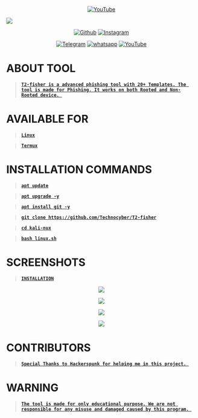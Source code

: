 <p align="center">
<a href="https://Technocyber.ml"><img title="YouTube" src="https://img.shields.io/badge/Made In-India-red?style=for-the-badge&logo="></a>
</p>
<a href="https://Technocyber.tk"><img src="img/PicsArt_04-05-01.13.24.png"></a>
</p>
<p align="center">
<a href="https://gitHub.com/Technocyber"><img title="Github" src="https://img.shields.io/badge/Techno-Cyber-brightgreen?style=for-the-badge&logo=github"></a>
<a href="https://bit.ly/2OT7U1G"><img title="Instagram" src="https://img.shields.io/badge/Instagram-Technocyber.sh-yellow?style=for-the-badge&logo=Instagram"></a>
</p>
<p align="center">
<a href="https://t.me/T4CHNOCYBER"><img title="Telegram" src="https://img.shields.io/badge/Telegram-black?style=for-the-badge&logo=Telegram"></a>
<a href="https://linktr.ee/2Timeowl"><img title="whatsapp" src="https://img.shields.io/badge/whatsapp-blue?style=for-the-badge&logo=whatsapp"></a>
<a href="https://bit.ly/391e3Qh"><img title="YouTube" src="https://img.shields.io/badge/YouTube-purple?style=for-the-badge&logo=YouTube"></a>
<p align="center">
<p align="center">

# ABOUT TOOL


> **[`T2-fisher is a advanced phishing tool with 20+ Templates. The tool is made for Phishing. It works on both Rooted and Non-Rooted device.
`](#)**

# AVAILABLE FOR

> **[`Linux`](#)**

> **[`Termux`](#)**

# INSTALLATION COMMANDS

> **[`apt update`](#)**

> **[`apt upgrade -y`](#)**

> **[`apt install git -y`](#)**

> **[`git clone https://github.com/Technocyber/T2-fisher`](#)**

> **[`cd kali-nux`](#)**

> **[`bash linux.sh`](#)**

# SCREENSHOTS

> **[`INSTALLATION`](#)**

<p align="center">
<a href="https://Technocyber.tk"><img src="img/Screenshot_2021-045-00-45-28-29_84d3000e3f4017145260f7618db1d683.jpg"></a>
</p>
<p align="center">
<a href="https://Technocyber.tk"><img src="img/Screensh_2021-04-05-00-46-08-26_84d3000e3f4017145260f7618db1d683.jpg"></a>
</p>
<p align="center">
<a href="https://Technocyber.tk"><img src="img/Screenshot021-04-05-00-46-41-36_84d3000e3f4017145260f7618db1d683.jpg"></a>
</p>
<p align="center">
<a href="https://Technocyber.tk"><img src="img/Screenst_2021-04-05-00-46-56-67_84d3000e3f4017145260f7618db1d683.jpg"></a>
</p>

# CONTRIBUTORS 

> **[`Special Thanks to Hackerspunk for helping me in this project.
`](#)**

# WARNING 

> **[`The tool is made for only educational purpose. We are not responsible for any misuse and damaged caused by this program.
`](#)**
